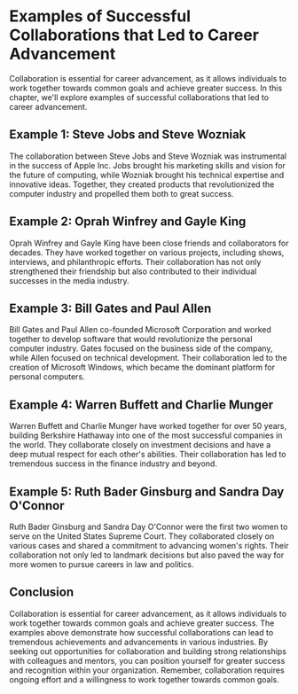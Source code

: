 Examples of Successful Collaborations that Led to Career Advancement
=====================================================================================================================

Collaboration is essential for career advancement, as it allows individuals to work together towards common goals and achieve greater success. In this chapter, we'll explore examples of successful collaborations that led to career advancement.

Example 1: Steve Jobs and Steve Wozniak
---------------------------------------

The collaboration between Steve Jobs and Steve Wozniak was instrumental in the success of Apple Inc. Jobs brought his marketing skills and vision for the future of computing, while Wozniak brought his technical expertise and innovative ideas. Together, they created products that revolutionized the computer industry and propelled them both to great success.

Example 2: Oprah Winfrey and Gayle King
---------------------------------------

Oprah Winfrey and Gayle King have been close friends and collaborators for decades. They have worked together on various projects, including shows, interviews, and philanthropic efforts. Their collaboration has not only strengthened their friendship but also contributed to their individual successes in the media industry.

Example 3: Bill Gates and Paul Allen
------------------------------------

Bill Gates and Paul Allen co-founded Microsoft Corporation and worked together to develop software that would revolutionize the personal computer industry. Gates focused on the business side of the company, while Allen focused on technical development. Their collaboration led to the creation of Microsoft Windows, which became the dominant platform for personal computers.

Example 4: Warren Buffett and Charlie Munger
--------------------------------------------

Warren Buffett and Charlie Munger have worked together for over 50 years, building Berkshire Hathaway into one of the most successful companies in the world. They collaborate closely on investment decisions and have a deep mutual respect for each other's abilities. Their collaboration has led to tremendous success in the finance industry and beyond.

Example 5: Ruth Bader Ginsburg and Sandra Day O'Connor
------------------------------------------------------

Ruth Bader Ginsburg and Sandra Day O'Connor were the first two women to serve on the United States Supreme Court. They collaborated closely on various cases and shared a commitment to advancing women's rights. Their collaboration not only led to landmark decisions but also paved the way for more women to pursue careers in law and politics.

Conclusion
----------

Collaboration is essential for career advancement, as it allows individuals to work together towards common goals and achieve greater success. The examples above demonstrate how successful collaborations can lead to tremendous achievements and advancements in various industries. By seeking out opportunities for collaboration and building strong relationships with colleagues and mentors, you can position yourself for greater success and recognition within your organization. Remember, collaboration requires ongoing effort and a willingness to work together towards common goals.

